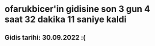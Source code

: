 # ofarukbicer'in gidisine son 3 gun 4 saat 32 dakika 11 saniye kaldi

## Gidis tarihi: 30.09.2022 :(